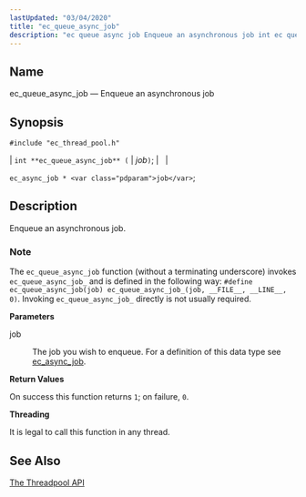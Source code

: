 ```yaml
---
lastUpdated: "03/04/2020"
title: "ec_queue_async_job"
description: "ec queue async job Enqueue an asynchronous job int ec queue async job job ec async job job Enqueue an asynchronous job The ec queue async job function without a terminating underscore invokes ec queue async job and is defined in the following way define ec queue async job job..."
---
```


<a name="apis.ec_queue_async_job_"></a> 
## Name

ec_queue_async_job — Enqueue an asynchronous job

## Synopsis

`#include "ec_thread_pool.h"`

| `int **ec_queue_async_job** (` | <var class="pdparam">job</var>`)`; |   |

`ec_async_job * <var class="pdparam">job</var>`;<a name="idp63292192"></a> 
## Description

Enqueue an asynchronous job.

### Note

The `ec_queue_async_job` function (without a terminating underscore) invokes `ec_queue_async_job_` and is defined in the following way: `#define ec_queue_async_job(job) ec_queue_async_job_(job, __FILE__, __LINE__, 0)`. Invoking `ec_queue_async_job_` directly is not usually required.

**<a name="idp63296272"></a> Parameters**

<dl class="variablelist">

<dt>job</dt>

<dd>

The job you wish to enqueue. For a definition of this data type see [ec_async_job](/momentum/3/3-api/structs-ec-async-job).

</dd>

</dl>

**<a name="idp63299776"></a> Return Values**

On success this function returns `1`; on failure, `0`.

**<a name="idp63301600"></a> Threading**

It is legal to call this function in any thread.

<a name="idp63303024"></a> 
## See Also

[The Threadpool API](/momentum/3/3-api/arch-primary-apis#arch.threadpool)